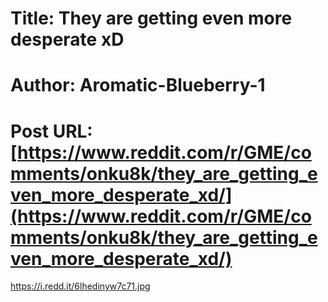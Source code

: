 # Title: They are getting even more desperate xD
# Author: Aromatic-Blueberry-1
# Post URL: [https://www.reddit.com/r/GME/comments/onku8k/they_are_getting_even_more_desperate_xd/](https://www.reddit.com/r/GME/comments/onku8k/they_are_getting_even_more_desperate_xd/)


https://i.redd.it/6lhedinyw7c71.jpg